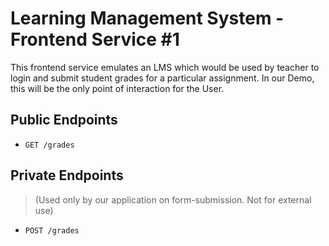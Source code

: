 # Learning Management System - Frontend Service #1

This frontend service emulates an LMS which would be used by teacher to login and submit student grades for a particular assignment. In our Demo, this will be the only point of interaction for the User.

## Public Endpoints

- `GET /grades`

## Private Endpoints

> (Used only by our application on form-submission. Not for external use)

- `POST /grades`
